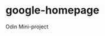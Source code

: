 # google-homepage
Odin Mini-project


<!--This is what I've learned by doing this project through The Odin Project!-->


